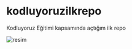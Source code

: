 # kodluyoruzilkrepo
Kodluyoruz Eğitimi kapsamında açtığım ilk repo

![resim](http://url/to/markdown.png)